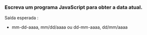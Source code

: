 ### Escreva um programa JavaScript para obter a data atual.

Saída esperada :
    
- mm-dd-aaaa, mm/dd/aaaa ou dd-mm-aaaa, dd/mm/aaaa